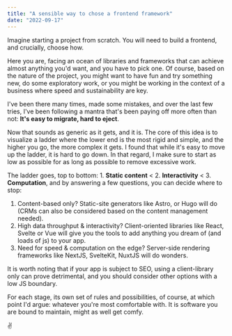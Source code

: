 ```yaml
---
title: "A sensible way to chose a frontend framework"
date: "2022-09-17"
---
```


Imagine starting a project from scratch. You will need to build a frontend, and crucially, choose how.

Here you are, facing an ocean of libraries and frameworks that can achieve almost anything you'd want, and you have to pick one.
Of course, based on the nature of the project, you might want to have fun and try something new, do some exploratory work, or you might be working in the context of a business where speed and sustainability are key.

I've been there many times, made some mistakes, and over the last few tries, I've been following a mantra that's been paying off more often than not: **It's easy to migrate, hard to eject**.

Now that sounds as generic as it gets, and it is. The core of this idea is to visualize a ladder where the lower end is the most rigid and simple, and the higher you go, the more complex it gets. I found that while it's easy to move up the ladder, it is hard to go down. In that regard, I make sure to start as low as possible for as long as possible to remove excessive work.

The ladder goes, top to bottom: 1. **Static content** < 2. **Interactivity** < 3. **Computation**, and by answering a few questions, you can decide where to stop:

1. Content-based only? Static-site generators like Astro, or Hugo will do (CRMs can also be considered based on the content management needed).
2. High data throughput & interactivity? Client-oriented libraries like React, Svelte or Vue will give you the tools to add anything you dream of (and loads of js) to your app.
3. Need for speed & computation on the edge? Server-side rendering frameworks like NextJS, SvelteKit, NuxtJS will do wonders.

It is worth noting that if your app is subject to SEO, using a client-library only can prove detrimental, and you should consider other options with a low JS boundary.

For each stage, its own set of rules and possibilities, of course, at which point I'd argue: whatever you're most comfortable with. It is software you are bound to maintain, might as well get comfy.

✌️
